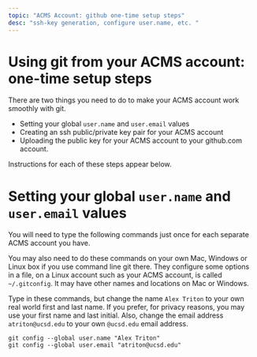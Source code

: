 ```yaml
---
topic: "ACMS Account: github one-time setup steps"
desc: "ssh-key generation, configure user.name, etc. "
---
```


# Using git from your ACMS account: one-time setup steps

There are two things you need to do to make your ACMS account work smoothly with git.  

* Setting your global `user.name` and `user.email` values
* Creating an ssh public/private key pair for your ACMS account
* Uploading the public key for your ACMS account to your github.com account.

Instructions for each of these steps appear below.

# Setting your global `user.name` and `user.email` values

You will need to type the following commands just once for each separate ACMS account you have.

You may also need to do these commands on your own Mac, Windows or Linux box if you use command line git there.   They configure some
options in a file, on a Linux account such as your ACMS account, is called `~/.gitconfig`.  It may have other names and locations on Mac or Windows.

Type in these commands, but change the name `Alex Triton` to your own real world first and last name.  If you prefer, for privacy reasons,
you may use your first name and last initial.     Also, change the email address `atriton@ucsd.edu` to your own `@ucsd.edu` email address.

```
git config --global user.name "Alex Triton"
git config --global user.email "atriton@ucsd.edu"
```
